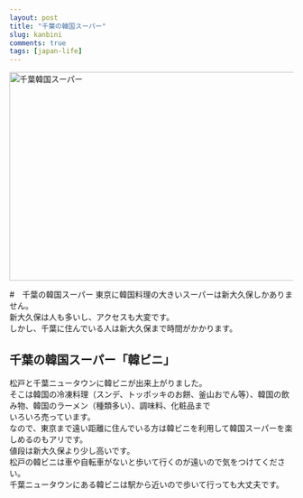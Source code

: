 ```yaml
---
layout: post
title: "千葉の韓国スーパー"
slug: kanbini
comments: true
tags: [japan-life]
---
```

<img src="https://drive.google.com/uc?export=view&id=1VKUhPyfoDj_nB5IDQuDizpUfnkwd7YDu"  width="700" height="370" alt="千葉韓国スーパー">

#　千葉の韓国スーパー
東京に韓国料理の大きいスーパーは新大久保しかありません。  
新大久保は人も多いし、アクセスも大変です。  
しかし、千葉に住んでいる人は新大久保まで時間がかかります。  

## 千葉の韓国スーパー「韓ビニ」
松戸と千葉ニュータウンに韓ビニが出来上がりました。  
そこは韓国の冷凍料理（スンデ、トッポッキのお餅、釜山おでん等）、韓国の飲み物、韓国のラーメン（種類多い）、調味料、化粧品まで  
いろいろ売っています。  
なので、東京まで遠い距離に住んでいる方は韓ビニを利用して韓国スーパーを楽しめるのもアリです。  
値段は新大久保より少し高いです。  
松戸の韓ビニは車や自転車がないと歩いて行くのが遠いので気をつけてください。  
千葉ニュータウンにある韓ビニは駅から近いので歩いて行っても大丈夫です。  